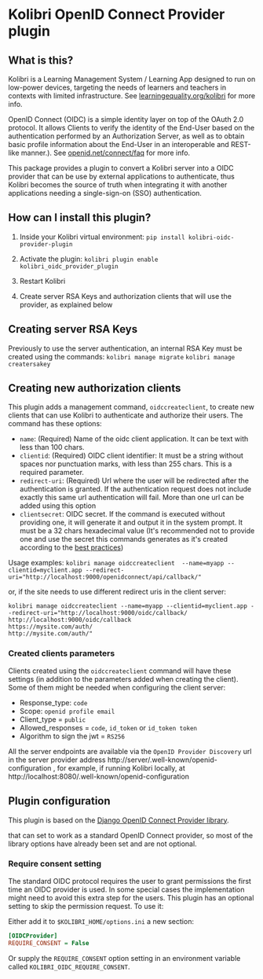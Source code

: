 
# Kolibri OpenID Connect Provider plugin

## What is this?

Kolibri is a Learning Management System / Learning App designed to run on low-power devices, targeting the needs of learners and teachers in contexts with limited infrastructure. See [learningequality.org/kolibri](https://learningequality.org/kolibri/) for more info.

OpenID Connect (OIDC) is a simple identity layer on top of the OAuth 2.0 protocol. It allows Clients to verify the identity of the End-User based on the authentication performed by an Authorization Server, as well as to obtain basic profile information about the End-User in an interoperable and REST-like manner.). See [openid.net/connect/faq](https://openid.net/connect/faq/) for more info.

This package provides a plugin to convert a  Kolibri server into a OIDC provider that can be use by external applications to authenticate, thus Kolibri becomes the source of truth when integrating it with another applications needing a single-sign-on (SSO) authentication.


## How can I install this plugin?

1. Inside your Kolibri virtual environment: `pip install kolibri-oidc-provider-plugin`

2. Activate the plugin: `kolibri plugin enable kolibri_oidc_provider_plugin`

3. Restart Kolibri

4. Create server RSA Keys and  authorization clients that will use the provider, as explained below


## Creating server RSA Keys
Previously to use the server authentication, an internal RSA Key must be created using the commands:
`kolibri manage migrate`
`kolibri manage creatersakey`

## Creating new authorization clients
This plugin adds a management command, `oidccreateclient`, to create new clients that can use Kolibri to authenticate and authorize their users.
The command has these options:
* `name`: (Required) Name of the oidc client application. It can be text with less than 100 chars.
* `clientid`: (Required) OIDC client identifier: It must be a string without spaces nor punctuation marks, with less than 255 chars. This is a required parameter.
* `redirect-uri`: (Required) Url where the user will be redirected after the authentication is granted. If the authentication request does not include exactly this same url authentication will fail. More than one url can be added using this option
* `clientsecret`: OIDC secret. If the command is executed without providing one, it will generate it and output it in the system prompt. It must be a 32 chars hexadecimal value (It's recommended not to provide one and use the secret this commands generates as it's created according to the [best practices](https://www.oauth.com/oauth2-servers/client-registration/client-id-secret/))

Usage examples:
`kolibri manage oidccreateclient  --name=myapp --clientid=myclient.app --redirect-uri="http://localhost:9000/openidconnect/api/callback/"`

or, if the site needs to use different redirect uris in the client server:

```
kolibri manage oidccreateclient --name=myapp --clientid=myclient.app --redirect-uri="http://localhost:9000/oidc/callback/
http://localhost:9000/oidc/callback
https://mysite.com/auth/
http://mysite.com/auth/"
```



### Created clients parameters

Clients created using the `oidccreateclient` command will have these settings (in addition to the parameters added when creating the client). Some of them might be needed when configuring the client server:

- Response_type: `code`
- Scope: `openid profile email`
- Client_type = `public`
- Allowed_responses = `code`, `id_token` or `id_token token`
- Algorithm to sign the jwt = `RS256`

All the server endpoints are available via the `OpenID Provider Discovery` url in the server provider address http://server/.well-known/openid-configuration , for example, if running Kolibri locally, at http://localhost:8080/.well-known/openid-configuration


## Plugin configuration

This plugin is based on the [Django OpenID Connect Provider library](https://github.com/juanifioren/django-oidc-provider/).

that can set to work as a standard OpenID Connect provider, so most of the library options have already been set and are not optional.


### Require consent setting

The standard OIDC protocol requires the user to grant permissions the first time an OIDC provider is used. In some special cases the implementation might need to avoid this extra step for the users. This plugin has an optional setting to skip the permission request. To use it:

Either add it to `$KOLIBRI_HOME/options.ini` a new section:

```ini
[OIDCProvider]
REQUIRE_CONSENT = False
```
Or supply the `REQUIRE_CONSENT` option setting in an environment variable called `KOLIBRI_OIDC_REQUIRE_CONSENT`.